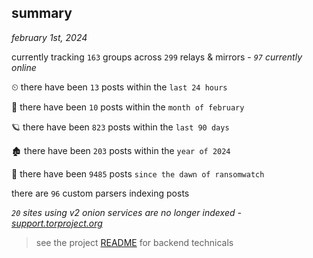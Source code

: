 
## summary
_february 1st, 2024_

currently tracking `163` groups across `299` relays & mirrors - _`97` currently online_

⏲ there have been `13` posts within the `last 24 hours`

🦈 there have been `10` posts within the `month of february`

🪐 there have been `823` posts within the `last 90 days`

🏚 there have been `203` posts within the `year of 2024`

🦕 there have been `9485` posts `since the dawn of ransomwatch`

there are `96` custom parsers indexing posts

_`20` sites using v2 onion services are no longer indexed - [support.torproject.org](https://support.torproject.org/onionservices/v2-deprecation/)_

> see the project [README](https://github.com/joshhighet/ransomwatch#ransomwatch--) for backend technicals

